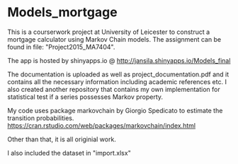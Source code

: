 # Models_mortgage

This is a courserwork project at University of Leicester to construct a mortgage calculator using Markov Chain models. The assignment can be found in file: "Project2015_MA7404". 

The app is hosted by shinyapps.io @ http://jansila.shinyapps.io/Models_final 

The documentation is uploaded as well as project_documentation.pdf and it contains all the necessary information including academic references etc. 
I also created another repository that contains my own implementation for statistical test if a series possesses Markov property. 

My code uses package markovchain by Giorgio Spedicato to estimate the transition probabilities. https://cran.rstudio.com/web/packages/markovchain/index.html

Other than that, it is all originial work. 

I also included the dataset in "import.xlsx"